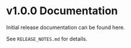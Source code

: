 # v1.0.0 Documentation

Initial release documentation can be found here.

See `RELEASE_NOTES.md` for details.
